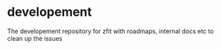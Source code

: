 # developement
The developement repository for zfit with roadmaps, internal docs etc to clean up the issues
